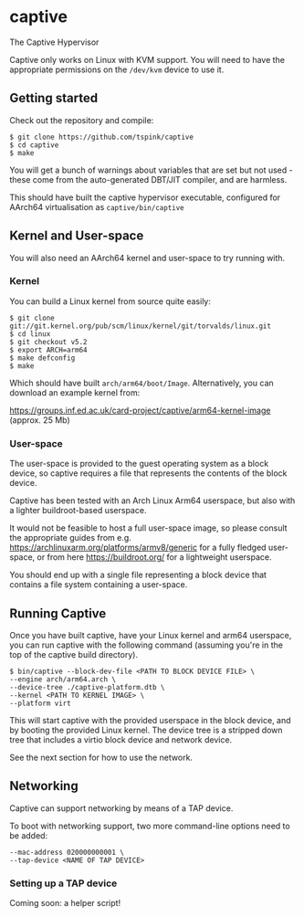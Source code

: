 # captive
The Captive Hypervisor

Captive only works on Linux with KVM support.  You will need to have the appropriate permissions
on the `/dev/kvm` device to use it.

## Getting started
Check out the repository and compile:

    $ git clone https://github.com/tspink/captive
    $ cd captive
    $ make

You will get a bunch of warnings about variables that are set but not used - these come from the
auto-generated DBT/JIT compiler, and are harmless.

This should have built the captive hypervisor executable, configured for AArch64 virtualisation as `captive/bin/captive`

## Kernel and User-space
You will also need an AArch64 kernel and user-space to try running with.

### Kernel
You can build a Linux kernel from source quite easily:

    $ git clone git://git.kernel.org/pub/scm/linux/kernel/git/torvalds/linux.git
    $ cd linux
    $ git checkout v5.2
    $ export ARCH=arm64
    $ make defconfig
    $ make
    
Which should have built `arch/arm64/boot/Image`.  Alternatively, you can download an example kernel from:

https://groups.inf.ed.ac.uk/card-project/captive/arm64-kernel-image (approx. 25 Mb)

### User-space
The user-space is provided to the guest operating system as a block device, so captive requires a file that
represents the contents of the block device.

Captive has been tested with an Arch Linux Arm64 userspace, but also with a lighter buildroot-based
userspace.

It would not be feasible to host a full user-space image, so please consult the appropriate guides from
e.g. https://archlinuxarm.org/platforms/armv8/generic for a fully fledged user-space, or from here
https://buildroot.org/ for a lightweight userspace.

You should end up with a single file representing a block device that contains a file system containing
a user-space.

## Running Captive
Once you have built captive, have your Linux kernel and arm64 userspace, you can run captive with the
following command (assuming you're in the top of the captive build directory).

    $ bin/captive --block-dev-file <PATH TO BLOCK DEVICE FILE> \
    --engine arch/arm64.arch \
    --device-tree ./captive-platform.dtb \
    --kernel <PATH TO KERNEL IMAGE> \
    --platform virt

This will start captive with the provided userspace in the block device, and by booting the provided
Linux kernel.  The device tree is a stripped down tree that includes a virtio block device and network
device.

See the next section for how to use the network.

## Networking
Captive can support networking by means of a TAP device.

To boot with networking support, two more command-line options need to be added:

    --mac-address 020000000001 \
    --tap-device <NAME OF TAP DEVICE>

### Setting up a TAP device
Coming soon: a helper script!
